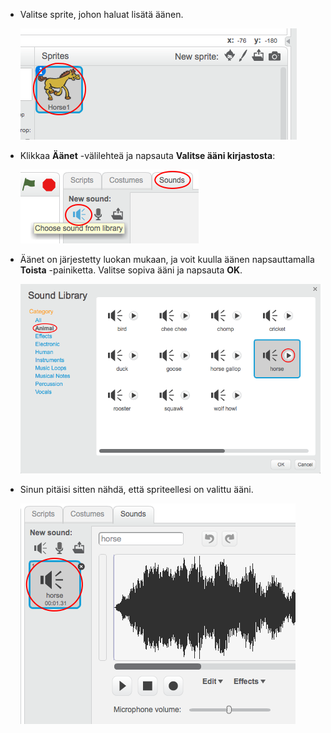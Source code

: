 + Valitse sprite, johon haluat lisätä äänen.
    
    ![kuvakaappaus](images/sprite-select.png)

+ Klikkaa **Äänet** -välilehteä ja napsauta **Valitse ääni kirjastosta**:
    
    ![kuvakaappaus](images/import-sound.png)

+ Äänet on järjestetty luokan mukaan, ja voit kuulla äänen napsauttamalla **Toista** -painiketta. Valitse sopiva ääni ja napsauta **OK**.
    
    ![kuvakaappaus](images/choose-sound.png)

+ Sinun pitäisi sitten nähdä, että spriteellesi on valittu ääni.
    
    ![kuvakaappaus](images/sound-imported.png)